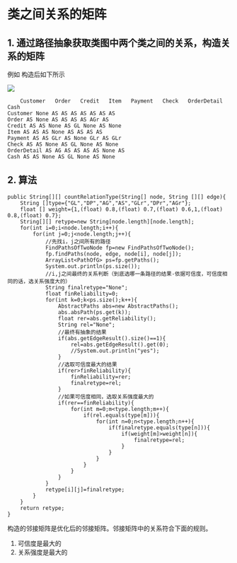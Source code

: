 # 类之间关系的矩阵

## 1. 通过路径抽象获取类图中两个类之间的关系，构造关系的矩阵

例如 构造后如下所示

![](http://i.imgur.com/NDZ8icw.png)

  		Customer   Order   Credit   Item   Payment   Check   OrderDetail   Cash 
	Customer None AS AS AS AS AS AS AS 
	Order AS None AS AS AS AS AGr AS 
	Credit AS AS None AS GL None AS None 
	Item AS AS AS None AS AS AS AS 
	Payment AS AS GLr AS None GLr AS GLr 
	Check AS AS None AS GL None AS None 
	OrderDetail AS AG AS AS AS AS None AS 
	Cash AS AS None AS GL None AS None 

## 2. 算法

	public String[][] countRelationType(String[] node, String [][] edge){
		String []type={"GL","DP","AG","AS","GLr","DPr","AGr"};
		float [] weight={1,(float) 0.8,(float) 0.7,(float) 0.6,1,(float) 0.8,(float) 0.7};
		String[][] retype=new String[node.length][node.length];
		for(int i=0;i<node.length;i++){
			for(int j=0;j<node.length;j++){
				//先找i，j之间所有的路径
				FindPathsOfTwoNode fp=new FindPathsOfTwoNode();
				fp.findPaths(node, edge, node[i], node[j]);
				ArrayList<PathOfG> ps=fp.getPaths();
				System.out.println(ps.size());
				//i,j之间最终的关系判断（到底选哪一条路径的结果-依据可信度，可信度相同的话，选关系强度大的）
				String finalretype="None";
				float finReliability=0;
				for(int k=0;k<ps.size();k++){
					AbstractPaths abs=new AbstractPaths();
					abs.absPath(ps.get(k));
					float rer=abs.getReliability();
					String rel="None";
					//最终有抽象的结果
					if(abs.getEdgeResult().size()==1){
						rel=abs.getEdgeResult().get(0);
						//System.out.println("yes");
					}
					//选取可信度最大的结果
					if(rer>finReliability){
						finReliability=rer;
						finalretype=rel;
					}
					//如果可信度相同，选取关系强度最大的
					if(rer==finReliability){
						for(int m=0;m<type.length;m++){
							if(rel.equals(type[m])){
								for(int n=0;n<type.length;n++){
									if(finalretype.equals(type[n])){
										if(weight[m]>weight[n]){
											finalretype=rel;
										}
									}
								}
							}
						}
					}
				}
				retype[i][j]=finalretype;
			}
		}
		return retype;
	}
	
构造的邻接矩阵是优化后的邻接矩阵。邻接矩阵中的关系符合下面的规则。  
1. 可信度是最大的
2. 关系强度是最大的